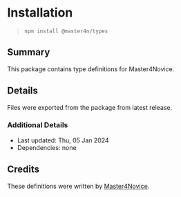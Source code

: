 # Installation

> `npm install @master4n/types`

## Summary

This package contains type definitions for Master4Novice.

## Details

Files were exported from the package from latest release.

### Additional Details

* Last updated: Thu, 05 Jan 2024
* Dependencies: none

## Credits

These definitions were written by [Master4Novice](https://github.com/Master4Novice).
